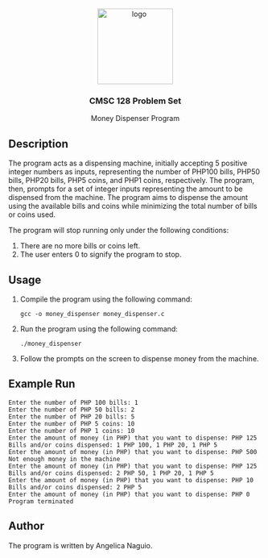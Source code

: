 
<a name="readme-top"></a>

<!-- HEADER -->
<br />
<div align="center">
  <a href="https://github.com/fish-and-bear/CMSC-128-Problem-Set">
    <img src="https://static.vecteezy.com/system/resources/previews/018/922/005/original/3d-money-safe-icon-with-transparent-background-perfect-for-template-design-ui-or-ux-and-more-free-png.png" alt="logo" width="150" height="150">
  </a>
  <h3 align="center">CMSC 128 Problem Set</h3>
  <p align="center">
    Money Dispenser Program
  </p>
</div>

<!-- BODY -->
## Description
The program acts as a dispensing machine, initially accepting 5 positive integer numbers as inputs, representing the number of PHP100 bills, PHP50 bills, PHP20 bills, PHP5 coins, and PHP1 coins, respectively. The program, then, prompts for a set of integer inputs representing the amount to be dispensed from the machine. The program aims to dispense the amount using the available bills and coins while minimizing the total number of bills or coins used.

The program will stop running only under the following conditions:

1. There are no more bills or coins left.
2. The user enters 0 to signify the program to stop.

## Usage
1. Compile the program using the following command:
    ```
    gcc -o money_dispenser money_dispenser.c
    ```
2. Run the program using the following command:
    ```
    ./money_dispenser
    ```
3. Follow the prompts on the screen to dispense money from the machine.

## Example Run
```
Enter the number of PHP 100 bills: 1
Enter the number of PHP 50 bills: 2
Enter the number of PHP 20 bills: 5
Enter the number of PHP 5 coins: 10
Enter the number of PHP 1 coins: 10
Enter the amount of money (in PHP) that you want to dispense: PHP 125
Bills and/or coins dispensed: 1 PHP 100, 1 PHP 20, 1 PHP 5
Enter the amount of money (in PHP) that you want to dispense: PHP 500
Not enough money in the machine
Enter the amount of money (in PHP) that you want to dispense: PHP 125
Bills and/or coins dispensed: 2 PHP 50, 1 PHP 20, 1 PHP 5
Enter the amount of money (in PHP) that you want to dispense: PHP 10
Bills and/or coins dispensed: 2 PHP 5
Enter the amount of money (in PHP) that you want to dispense: PHP 0
Program terminated
```

## Author
The program is  written by Angelica Naguio.
